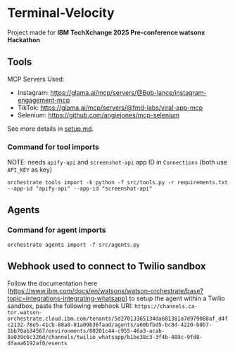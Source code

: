 # Terminal-Velocity
Project made for **IBM TechXchange 2025 Pre-conference watsonx Hackathon**

## Tools
MCP Servers Used:
- Instagram: https://glama.ai/mcp/servers/@Bob-lance/instagram-engagement-mcp
- TikTok: https://glama.ai/mcp/servers/@fmd-labs/viral-app-mcp
- Selenium: https://github.com/angiejones/mcp-selenium

See more details in [setup.md](./setup.md).

### Command for tool imports
NOTE: needs `apify-api` and `screenshot-api` app ID in `Connections` (both use `API_KEY` as key)
```
orchestrate tools import -k python -f src/tools.py -r requirements.txt --app-id "apify-api" --app-id "screenshot-api"
```

## Agents
### Command for agent imports
```
orchestrate agents import -f src/agents.py
```

## Webhook used to connect to Twilio sandbox
Follow the documentation here (https://www.ibm.com/docs/en/watsonx/watson-orchestrate/base?topic=integrations-integrating-whatsapp) to setup the agent within a Twilio sandbox, paste the
following webhook URI: `https://channels.ca-tor.watson-orchestrate.cloud.ibm.com/tenants/5d27013365134da681381a7d979088af_d4fc2132-78e5-41cb-88a8-81a09b36faad/agents/a60bfbd5-bc8d-4220-b0b7-1bb70ab34567/environments/80201c44-c955-46a3-acab-8a039c6c326d/channels/twilio_whatsapp/b1be38c3-3f4b-489c-9fd8-dfaaa6192af0/events`
